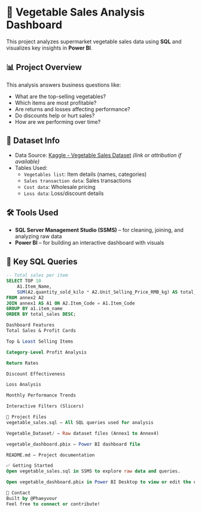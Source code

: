 # 🥦 Vegetable Sales Analysis Dashboard

This project analyzes supermarket vegetable sales data using **SQL** and visualizes key insights in **Power BI**.

## 📊 Project Overview

This analysis answers business questions like:
- What are the top-selling vegetables?
- Which items are most profitable?
- Are returns and losses affecting performance?
- Do discounts help or hurt sales?
- How are we performing over time?

## 🧩 Dataset Info

- Data Source: [Kaggle - Vegetable Sales Dataset](https://www.kaggle.com) *(link or attribution if available)*
- Tables Used:
  - `Vegetables list`: Item details (names, categories)
  - `Sales transaction data`: Sales transactions
  - `Cost data`: Wholesale pricing
  - `Loss data`: Loss/discount details

## 🛠️ Tools Used

- **SQL Server Management Studio (SSMS)** – for cleaning, joining, and analyzing raw data
- **Power BI** – for building an interactive dashboard with visuals

## 📌 Key SQL Queries

```sql
-- Total sales per item
SELECT TOP 10
    A1.Item_Name,
    SUM(A2.quantity_sold_kilo * A2.Unit_Selling_Price_RMB_kg) AS total_sales
FROM annex2 A2
JOIN annex1 AS A1 ON A2.Item_Code = A1.Item_Code
GROUP BY a1.item_name
ORDER BY total_sales DESC;

Dashboard Features
Total Sales & Profit Cards

Top & Least Selling Items

Category-Level Profit Analysis

Return Rates

Discount Effectiveness

Loss Analysis

Monthly Performance Trends

Interactive Filters (Slicers)

📁 Project Files
vegetable_sales.sql – All SQL queries used for analysis

Vegetable_Dataset/ – Raw dataset files (Annex1 to Annex4)

vegetable_dashboard.pbix – Power BI dashboard file

README.md – Project documentation

✅ Getting Started
Open vegetable_sales.sql in SSMS to explore raw data and queries.

Open vegetable_dashboard.pbix in Power BI Desktop to view or edit the dashboard.

🤝 Contact
Built by @Phaeyvour
Feel free to connect or contribute!